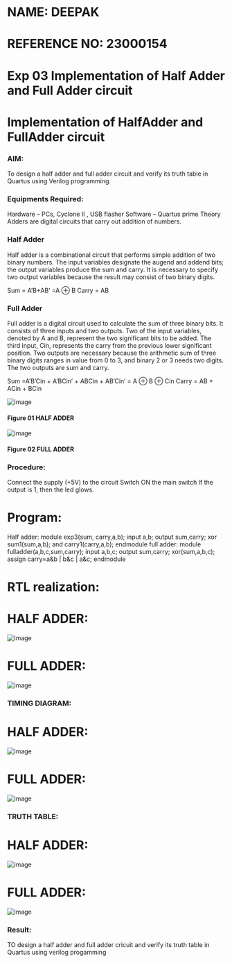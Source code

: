 # NAME: DEEPAK
# REFERENCE NO: 23000154
# Exp 03 Implementation of Half Adder and Full Adder circuit
# Implementation of HalfAdder and FullAdder circuit
### AIM:
To design a half adder and full adder circuit and verify its truth table in Quartus using Verilog programming.

### Equipments Required:
Hardware – PCs, Cyclone II , USB flasher
Software – Quartus prime
Theory
Adders are digital circuits that carry out addition of numbers.

### Half Adder
Half adder is a combinational circuit that performs simple addition of two binary numbers. The input variables designate the augend and addend bits; the output variables produce the sum and carry. It is necessary to specify two output variables because the result may consist of two binary digits.

Sum = A’B+AB’ =A ⊕ B Carry = AB

### Full Adder
Full adder is a digital circuit used to calculate the sum of three binary bits. It consists of three inputs and two outputs. Two of the input variables, denoted by A and B, represent the two significant bits to be added. The third input, Cin, represents the carry from the previous lower significant position. Two outputs are necessary because the arithmetic sum of three binary digits ranges in value from 0 to 3, and binary 2 or 3 needs two digits. The two outputs are sum and carry.

Sum =A’B’Cin + A’BCin’ + ABCin + AB’Cin’ = A ⊕ B ⊕ Cin Carry = AB + ACin + BCin

 ![image](https://user-images.githubusercontent.com/36288975/163552156-a13e5a56-c638-4110-97d9-8896907c8d25.png)

#### Figure  01 HALF ADDER 


![image](https://user-images.githubusercontent.com/36288975/163552057-b3547877-6d07-45b4-b7e0-bcfebfad9e1d.png)

#### Figure  02 FULL ADDER 

### Procedure:

Connect the supply (+5V) to the circuit
Switch ON the main switch
If the output is 1, then the led glows.
### 
# Program:

Half adder:
module exp3(sum, carry,a,b); 
input a,b; 
output sum,carry; 
xor sum1(sum,a,b); 
and carry1(carry,a,b); 
endmodule
full adder:
module fulladder(a,b,c,sum,carry);
input a,b,c;
output sum,carry;
xor(sum,a,b,c);
assign carry=a&b | b&c | a&c;
endmodule
# RTL realization:
# HALF ADDER:
![image](https://github.com/deepak23000154/Exp-02-Implementation-of-Half-Adder-and-Full-Adder-circuit/assets/151951350/3ae06048-794b-496c-b0ad-b08b54f7592c)
# FULL ADDER:
![image](https://github.com/deepak23000154/Exp-02-Implementation-of-Half-Adder-and-Full-Adder-circuit/assets/151951350/5feb2796-68a4-45a9-b536-a45a50859602)





### TIMING DIAGRAM:
# HALF ADDER:
![image](https://github.com/deepak23000154/Exp-02-Implementation-of-Half-Adder-and-Full-Adder-circuit/assets/151951350/5a14c0a2-2d73-48c4-959d-ba88284128f9)

# FULL ADDER:
![image](https://github.com/deepak23000154/Exp-02-Implementation-of-Half-Adder-and-Full-Adder-circuit/assets/151951350/a048e2c3-d21e-4b9e-8f3d-79c36992522a)


### TRUTH TABLE:
# HALF ADDER:
![image](https://github.com/deepak23000154/Exp-02-Implementation-of-Half-Adder-and-Full-Adder-circuit/assets/151951350/afec5015-2acd-499c-b315-05559f9bcca1)


# FULL ADDER:
![image](https://github.com/deepak23000154/Exp-02-Implementation-of-Half-Adder-and-Full-Adder-circuit/assets/151951350/13c4aa72-936d-4602-b7a6-b717ec059337)


### Result:
TO design a half adder and full adder cricuit and verify its truth table in Quartus using verilog progamming
